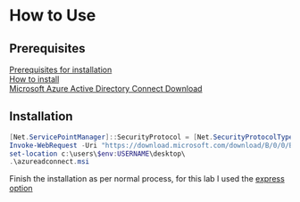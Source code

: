 # How to Use

## Prerequisites  

[Prerequisites for installation](https://docs.microsoft.com/en-us/azure/active-directory/hybrid/how-to-connect-install-prerequisites)  
[How to install](https://docs.microsoft.com/en-us/azure/active-directory/hybrid/how-to-connect-install-select-installation)  
[Microsoft Azure Active Directory Connect Download](https://go.microsoft.com/fwlink/?LinkId=615771)

## Installation  

```powershell
[Net.ServicePointManager]::SecurityProtocol = [Net.SecurityProtocolType]::Tls12
Invoke-WebRequest -Uri "https://download.microsoft.com/download/B/0/0/B00291D0-5A83-4DE7-86F5-980BC00DE05A/AzureADConnect.msi" -OutFile "c:\users\$env:USERNAME\desktop\azureadconnect.msi"
set-location c:\users\$env:USERNAME\desktop\
.\azureadconnect.msi
```

Finish the installation as per normal process, for this lab I used the [express option](https://docs.microsoft.com/en-us/azure/active-directory/hybrid/how-to-connect-install-express)